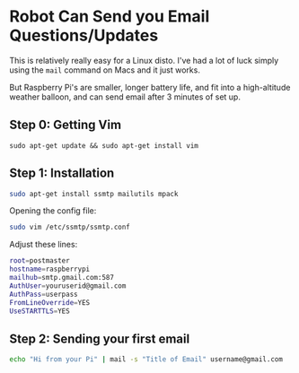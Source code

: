 Robot Can Send you Email Questions/Updates
==========================================


This is relatively really easy for a Linux disto.  I've had a lot of luck simply using the `mail` command on Macs and it just works.

But Raspberry Pi's are smaller, longer battery life, and fit into a high-altitude weather balloon, and can send email after 3 minutes of set up.


## Step 0: Getting Vim

`sudo apt-get update && sudo apt-get install vim`

## Step 1: Installation

```bash
sudo apt-get install ssmtp mailutils mpack
``` 

Opening the config file:
```bash
sudo vim /etc/ssmtp/ssmtp.conf
```

Adjust these lines:
```bash
root=postmaster
hostname=raspberrypi
mailhub=smtp.gmail.com:587
AuthUser=youruserid@gmail.com
AuthPass=userpass
FromLineOverride=YES
UseSTARTTLS=YES
```

## Step 2: Sending your first email

```bash
echo "Hi from your Pi" | mail -s "Title of Email" username@gmail.com
```
